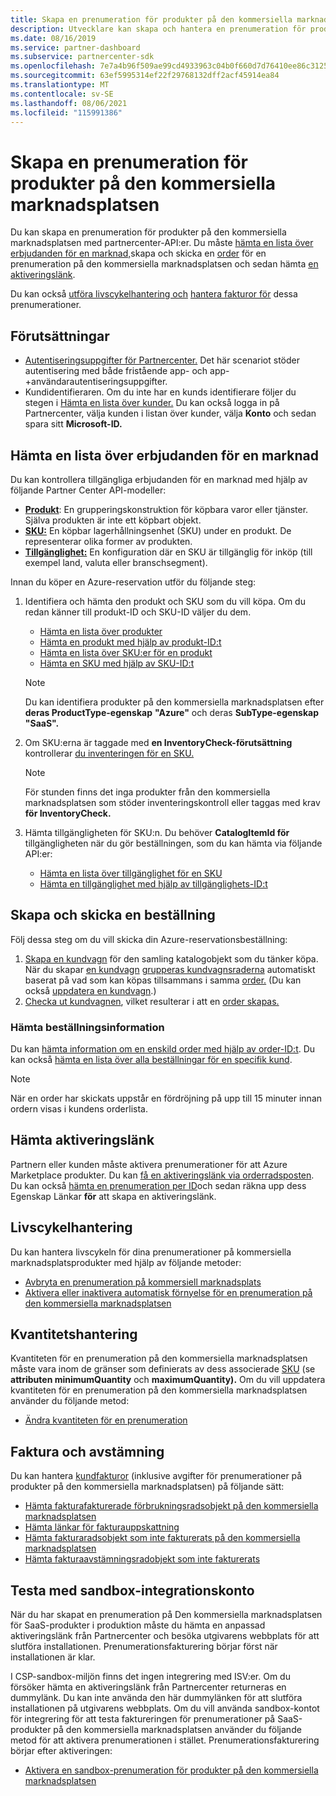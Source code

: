 ```yaml
---
title: Skapa en prenumeration för produkter på den kommersiella marknadsplatsen
description: Utvecklare kan skapa och hantera en prenumeration för produkter på den kommersiella marknadsplatsen med partnercenter-API:er.
ms.date: 08/16/2019
ms.service: partner-dashboard
ms.subservice: partnercenter-sdk
ms.openlocfilehash: 7e7a4b96f509ae99cd4933963c04b0f660d7d76410ee86c31256c62b290f122f
ms.sourcegitcommit: 63ef5995314ef22f29768132dff2acf45914ea84
ms.translationtype: MT
ms.contentlocale: sv-SE
ms.lasthandoff: 08/06/2021
ms.locfileid: "115991386"
---
```

# <a name="create-a-subscription-for-commercial-marketplace-products"></a>Skapa en prenumeration för produkter på den kommersiella marknadsplatsen

Du kan skapa en prenumeration för produkter på den kommersiella marknadsplatsen med partnercenter-API:er. Du måste [hämta en lista över erbjudanden för en marknad,](#get-a-list-of-offers-for-a-market)skapa och skicka en [order](#create-and-submit-an-order) för en prenumeration på den kommersiella marknadsplatsen och sedan hämta [en aktiveringslänk](#get-activation-link).

Du kan också [utföra livscykelhantering och](#lifecycle-management) [hantera fakturor för](#invoice-and-reconciliation) dessa prenumerationer.

## <a name="prerequisites"></a>Förutsättningar

* [Autentiseringsuppgifter för Partnercenter.](partner-center-authentication.md) Det här scenariot stöder autentisering med både fristående app- och app-+användarautentiseringsuppgifter.
* Kundidentifieraren. Om du inte har en kunds identifierare följer du stegen i [Hämta en lista över kunder.](get-a-list-of-customers.md) Du kan också logga in på Partnercenter, välja kunden i listan över kunder, välja **Konto** och sedan spara sitt **Microsoft-ID.**

## <a name="get-a-list-of-offers-for-a-market"></a>Hämta en lista över erbjudanden för en marknad

Du kan kontrollera tillgängliga erbjudanden för en marknad med hjälp av följande Partner Center API-modeller:

* **[Produkt](product-resources.md#product)**: En grupperingskonstruktion för köpbara varor eller tjänster. Själva produkten är inte ett köpbart objekt.
* **[SKU:](product-resources.md#sku)** En köpbar lagerhållningsenhet (SKU) under en produkt. De representerar olika former av produkten.
* **[Tillgänglighet:](product-resources.md#availability)** En konfiguration där en SKU är tillgänglig för inköp (till exempel land, valuta eller branschsegment).

Innan du köper en Azure-reservation utför du följande steg:

1. Identifiera och hämta den produkt och SKU som du vill köpa. Om du redan känner till produkt-ID och SKU-ID väljer du dem.

    * [Hämta en lista över produkter](get-a-list-of-products.md)
    * [Hämta en produkt med hjälp av produkt-ID:t](get-a-product-by-id.md)
    * [Hämta en lista över SKU:er för en produkt](get-a-list-of-skus-for-a-product.md)
    * [Hämta en SKU med hjälp av SKU-ID:t](get-a-sku-by-id.md)

    > [!NOTE]
    > Du kan identifiera produkter på den kommersiella marknadsplatsen efter **deras ProductType-egenskap** **"Azure"** och deras **SubType-egenskap** **"SaaS".**

2. Om SKU:erna är taggade med **en InventoryCheck-förutsättning** kontrollerar [du inventeringen för en SKU.](check-inventory.md)

    > [!NOTE]
    > För stunden finns det inga produkter från den kommersiella marknadsplatsen som stöder inventeringskontroll eller taggas med krav **för InventoryCheck.**

3. Hämta tillgängligheten för SKU:n. Du behöver **CatalogItemId för** tillgängligheten när du gör beställningen, som du kan hämta via följande API:er:

    * [Hämta en lista över tillgänglighet för en SKU](get-a-list-of-availabilities-for-a-sku.md)
    * [Hämta en tillgänglighet med hjälp av tillgänglighets-ID:t](get-an-availability-by-id.md)

## <a name="create-and-submit-an-order"></a>Skapa och skicka en beställning

Följ dessa steg om du vill skicka din Azure-reservationsbeställning:

1. [Skapa en kundvagn](create-a-cart.md) för den samling katalogobjekt som du tänker köpa. När du skapar [en kundvagn](cart-resources.md#cart) [grupperas kundvagnsraderna](cart-resources.md#cartlineitem) automatiskt baserat på vad som kan köpas tillsammans i samma [order.](order-resources.md#order) (Du kan också [uppdatera en kundvagn](update-a-cart.md).)
2. [Checka ut kundvagnen](checkout-a-cart.md), vilket resulterar i att en [order skapas.](order-resources.md#order)

### <a name="get-order-details"></a>Hämta beställningsinformation

Du kan [hämta information om en enskild order med hjälp av order-ID:t](get-an-order-by-id.md). Du kan också [hämta en lista över alla beställningar för en specifik kund](get-all-of-a-customer-s-orders.md).

> [!NOTE]
> När en order har skickats uppstår en fördröjning på upp till 15 minuter innan ordern visas i kundens orderlista.

## <a name="get-activation-link"></a>Hämta aktiveringslänk

Partnern eller kunden måste aktivera prenumerationer för att Azure Marketplace produkter. Du kan [få en aktiveringslänk via orderradsposten](get-activation-link-by-order-line-item.md). Du kan också [hämta en prenumeration per ID](get-a-subscription-by-id.md)och sedan räkna upp dess Egenskap Länkar **för** att skapa en aktiveringslänk.

## <a name="lifecycle-management"></a>Livscykelhantering

Du kan hantera livscykeln för dina prenumerationer på kommersiella marknadsplatsprodukter med hjälp av följande metoder:

* [Avbryta en prenumeration på kommersiell marknadsplats](cancel-an-azure-marketplace-subscription.md)
* [Aktivera eller inaktivera automatisk förnyelse för en prenumeration på den kommersiella marknadsplatsen](update-autorenew-for-an-azure-marketplace-subscription.md)

## <a name="quantity-management"></a>Kvantitetshantering

Kvantiteten för en prenumeration på den kommersiella marknadsplatsen måste vara inom de gränser som definierats av dess associerade [SKU](product-resources.md#sku) (se **attributen minimumQuantity** och **maximumQuantity).** Om du vill uppdatera kvantiteten för en prenumeration på den kommersiella marknadsplatsen använder du följande metod:

* [Ändra kvantiteten för en prenumeration](change-the-quantity-of-a-subscription.md)

## <a name="invoice-and-reconciliation"></a>Faktura och avstämning

Du kan hantera [kundfakturor](invoice-resources.md) (inklusive avgifter för prenumerationer på produkter på den kommersiella marknadsplatsen) på följande sätt:

* [Hämta fakturafakturerade förbrukningsradsobjekt på den kommersiella marknadsplatsen](get-invoice-billed-consumption-lineitems.md)
* [Hämta länkar för fakturauppskattning](get-invoice-estimate-links.md)
* [Hämta fakturaradsobjekt som inte fakturerats på den kommersiella marknadsplatsen](get-invoice-unbilled-consumption-lineitems.md)
* [Hämta fakturaavstämningsradobjekt som inte fakturerats](get-invoice-unbilled-recon-lineitems.md)

## <a name="test-using-integration-sandbox-account"></a>Testa med sandbox-integrationskonto

När du har skapat en prenumeration på Den kommersiella marknadsplatsen för SaaS-produkter i produktion måste du hämta en anpassad aktiveringslänk från Partnercenter och besöka utgivarens webbplats för att slutföra installationen. Prenumerationsfakturering börjar först när installationen är klar.

I CSP-sandbox-miljön finns det ingen integrering med ISV:er. Om du försöker hämta en aktiveringslänk från Partnercenter returneras en dummylänk. Du kan inte använda den här dummylänken för att slutföra installationen på utgivarens webbplats. Om du vill använda sandbox-kontot för integrering för att testa faktureringen för prenumerationer på SaaS-produkter på den kommersiella marknadsplatsen använder du följande metod för att aktivera prenumerationen i stället. Prenumerationsfakturering börjar efter aktiveringen:

* [Aktivera en sandbox-prenumeration för produkter på den kommersiella marknadsplatsen](activate-sandbox-subscription-azure-marketplace-products.md)

